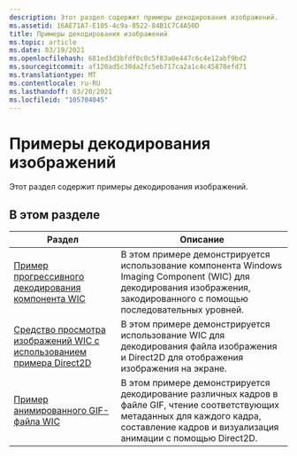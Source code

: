 ```yaml
---
description: Этот раздел содержит примеры декодирования изображений.
ms.assetid: 16AE71A7-E105-4c9a-8522-84B1C7C4A50D
title: Примеры декодирования изображений
ms.topic: article
ms.date: 03/19/2021
ms.openlocfilehash: 681ed3d3bfdf0c0c5f83a0e447c6c4e12abf9bd2
ms.sourcegitcommit: af120ad5c30da2fc5eb717ca2a1c4c45878efd71
ms.translationtype: MT
ms.contentlocale: ru-RU
ms.lasthandoff: 03/20/2021
ms.locfileid: "105704045"
---
```

# <a name="image-decoding-samples"></a>Примеры декодирования изображений

Этот раздел содержит примеры декодирования изображений.

## <a name="in-this-section"></a>В этом разделе

| Раздел | Описание |
|-|-|
| [Пример прогрессивного декодирования компонента WIC](-wic-sample-progressive-decoding.md) | В этом примере демонстрируется использование компонента Windows Imaging Component (WIC) для декодирования изображения, закодированного с помощью последовательных уровней. |
| [Средство просмотра изображений WIC с использованием примера Direct2D](-wic-sample-d2d-viewer.md) | В этом примере демонстрируется использование WIC для декодирования файла изображения и Direct2D для отображения изображения на экране. |
| [Пример анимированного GIF-файла WIC](-wic-sample-animated-gif.md) | В этом примере демонстрируется декодирование различных кадров в файле GIF, чтение соответствующих метаданных для каждого кадра, составление кадров и визуализация анимации с помощью Direct2D. |
